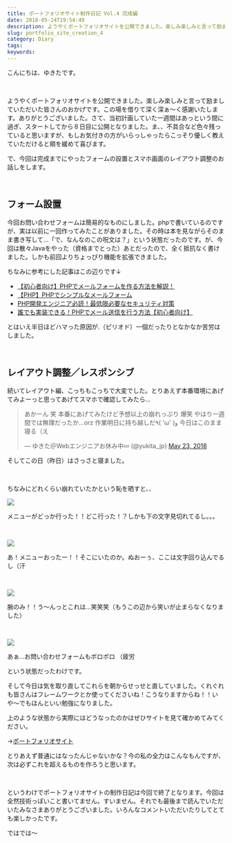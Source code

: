 ```yaml
---
title: ポートフォリオサイト制作日記 Vol.4 完成編
date: 2018-05-24T19:54:49
description: ようやくポートフォリオサイトを公開できました。楽しみ楽しみと言って励ましていただいた皆さんのおかげです
slug: portfolio_site_creation_4
category: Diary
tags: 
keywords: 
---
```


こんにちは、ゆきたです。

&nbsp;

ようやくポートフォリオサイトを公開できました。楽しみ楽しみと言って励ましていただいた皆さんのおかげです。この場を借りて深く深ぁ〜く感謝いたします。ありがとうございました。さて、当初計画していた一週間はあっという間に過ぎ、スタートしてから８日目に公開となりました。ま、、不具合など色々残っていると思いますが、もしお気付きの方がいらっしゃったらこっそり優しく教えていただけると頬を緩めて喜びます。

で、今回は完成までにやったフォームの設置とスマホ画面のレイアウト調整のお話しをします。

&nbsp;

## フォーム設置

今回お問い合わせフォームは簡易的なものにしました。phpで書いているのですが、実は以前に一回作ってみたことがありました。その時は本を見ながらそのまま書き写して…「で、なんなのこの呪文は？」という状態だったのです。が、今回は散々Javaをやった（資格までとった）あとだったので、全く抵抗なく書けました。しかも前回よりちょっぴり機能を拡張できました。

ちなみに参考にした記事はこの辺りです↓

- [【初心者向け】PHPでメールフォームを作る方法を解説！](https://web-camp.io/magazine/archives/5181)
- [【PHP】PHPでシンプルなメールフォーム](https://www.webdlab.com/labs/form-mail/)
- [PHP開発エンジニア必読！最低限必要なセキュリティ対策](http://www.hp-stylelink.com/news/2013/09/20130913.php)
- [誰でも実装できる！PHPでメール送信を行う方法【初心者向け】](https://techacademy.jp/magazine/11629 "Permanent Link to 誰でも実装できる！PHPでメール送信を行う方法【初心者向け】")

とはいえ半日ほどハマった原因が.（ピリオド）一個だったりとなかなか苦労はしました。

&nbsp;

## レイアウト調整／レスポンシブ

続いてレイアウト編、こっちもこっちで大変でした。とりあえず本番環境にあげてみよーっと思ってあげてスマホで確認してみたら…

> あかーん 笑
> 本番にあげてみたけど予想以上の崩れっぷり 爆笑
> やはり一週間では無理だったか…orz
> 作業明日に持ち越しだ٩( 'ω' )و
> 今日はこのまま寝る（え
> 
> — ゆきた＠Webエンジニアお休み中💤 (@yukita\_jp) [May 23, 2018](https://twitter.com/yukita_jp/status/999283401772318721?ref_src=twsrc%5Etfw)

<script async src="https://platform.twitter.com/widgets.js" charset="utf-8"></script>

そしてこの日（昨日）はさっさと寝ました。

&nbsp;

ちなみにどれくらい崩れていたかという恥を晒すと、、

![](https://creatase.info/wp-content/uploads/2018/05/写真-2018-05-24-8-26-59-169x300.png)

メニューがどっか行った！！どこ行った！？しかも下の文字見切れてるし。。。

&nbsp;

![](https://creatase.info/wp-content/uploads/2018/05/写真-2018-05-24-8-27-14-169x300.png)

あ！メニューおったー！！そこにいたのか。ぬおーぅ、ここは文字回り込んでるし（汗

&nbsp;

![](https://creatase.info/wp-content/uploads/2018/05/写真-2018-05-24-8-27-32-169x300.png)

腕のみ！！う〜んっとこれは…笑笑笑（もうこの辺から笑いが止まらなくなりました）

&nbsp;

![](https://creatase.info/wp-content/uploads/2018/05/写真-2018-05-24-8-27-51-169x300.png)

あぁ…お問い合わせフォームもボロボロ （疲労

という状態だったわけです。

そして今日は気を取り直してこれらを朝からせっせと直していました。くれぐれも皆さんはフレームワークとか使ってくださいね！こうなりますからね！！いや〜でもほんといい勉強になりました。

上のような状態から実際にはどうなったのかはぜひサイトを見て確かめてみてください。

→[ポートフォリオサイト](https://portfolio.creatase.info/)

とりあえず普通にはなったんじゃないかな？今の私の全力はこんなもんですが、次は必ずこれを超えるものを作ろうと思います。

&nbsp;

というわけでポートフォリオサイトの制作日記は今回で終了となります。今回は全然技術っぽいこと書いてません。すいません。それでも最後まで読んでいただいたみなさまありがとうございました。いろんなコメントいただいたりしてとても楽しかったです。

ではでは〜

